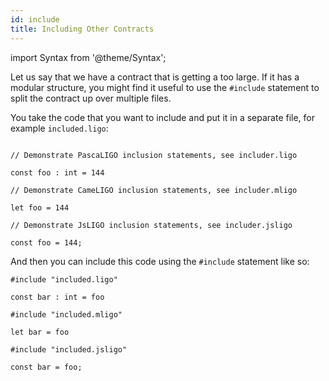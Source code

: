 ```yaml
---
id: include
title: Including Other Contracts
---
```


import Syntax from '@theme/Syntax';

Let us say that we have a contract that is getting a too large. If it
has a modular structure, you might find it useful to use the
`#include` statement to split the contract up over multiple files.

You take the code that you want to include and put it in a separate
file, for example `included.ligo`:

<Syntax syntax="pascaligo">

```pascaligo

// Demonstrate PascaLIGO inclusion statements, see includer.ligo

const foo : int = 144
```

</Syntax>
<Syntax syntax="cameligo">

```cameligo
// Demonstrate CameLIGO inclusion statements, see includer.mligo

let foo = 144
```

</Syntax>

<Syntax syntax="jsligo">

```jsligo
// Demonstrate JsLIGO inclusion statements, see includer.jsligo

const foo = 144;
```

</Syntax>

And then you can include this code using the `#include` statement like so:

<Syntax syntax="pascaligo">

```pascaligo skip
#include "included.ligo"

const bar : int = foo
```

</Syntax>
<Syntax syntax="cameligo">

```cameligo skip
#include "included.mligo"

let bar = foo
```

</Syntax>

<Syntax syntax="jsligo">

```jsligo skip
#include "included.jsligo"

const bar = foo;
```

</Syntax>
